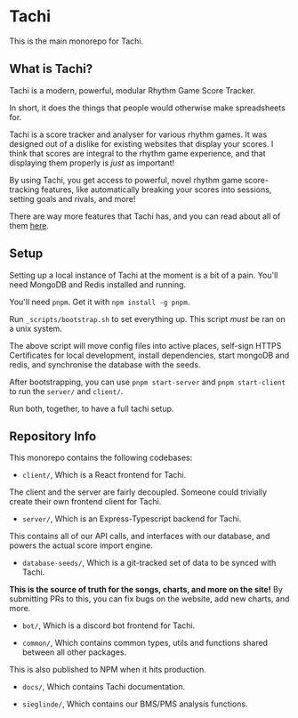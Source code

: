 # Tachi

This is the main monorepo for Tachi.

## What is Tachi?

Tachi is a modern, powerful, modular Rhythm Game Score Tracker.

In short, it does the things that people would otherwise make spreadsheets for.

Tachi is a score tracker and analyser for various rhythm games.
It was designed out of a dislike for existing websites that display your scores.
I think that scores are integral to the rhythm game experience, and that displaying them
properly is *just* as important!

By using Tachi, you get access to powerful, novel rhythm game score-tracking features, like automatically breaking your scores into sessions, setting goals and rivals, and more!

There are way more features that Tachi has, and you can read about all of them [here](https://tachi.readthedocs.io/user/features).

## Setup

Setting up a local instance of Tachi at the moment is a bit of a pain. You'll need MongoDB and Redis installed and running.

You'll need `pnpm`. Get it with `npm install -g pnpm`.

Run `_scripts/bootstrap.sh` to set everything up. This script *must* be ran on a unix system.

The above script will move config files into active places, self-sign HTTPS Certificates for local development, install dependencies, start mongoDB and redis, and synchronise the database with the seeds.

After bootstrapping, you can use `pnpm start-server` and `pnpm start-client` to run the `server/` and `client/`.

Run both, together, to have a full tachi setup.

## Repository Info

This monorepo contains the following codebases:

- `client/`, Which is a React frontend for Tachi.

The client and the server are fairly decoupled. Someone could trivially create their own frontend client for Tachi.

- `server/`, Which is an Express-Typescript backend for Tachi.

This contains all of our API calls, and interfaces with our database, and powers the actual score import engine.

- `database-seeds/`, Which is a git-tracked set of data to be synced with Tachi.

**This is the source of truth for the songs, charts, and more on the site!**
By submitting PRs to this, you can fix bugs on the website, add new charts, and more.

- `bot/`, Which is a discord bot frontend for Tachi.

- `common/`, Which contains common types, utils and functions shared between all other packages.

This is also published to NPM when it hits production.

- `docs/`, Which contains Tachi documentation.

- `sieglinde/`, Which contains our BMS/PMS analysis functions.